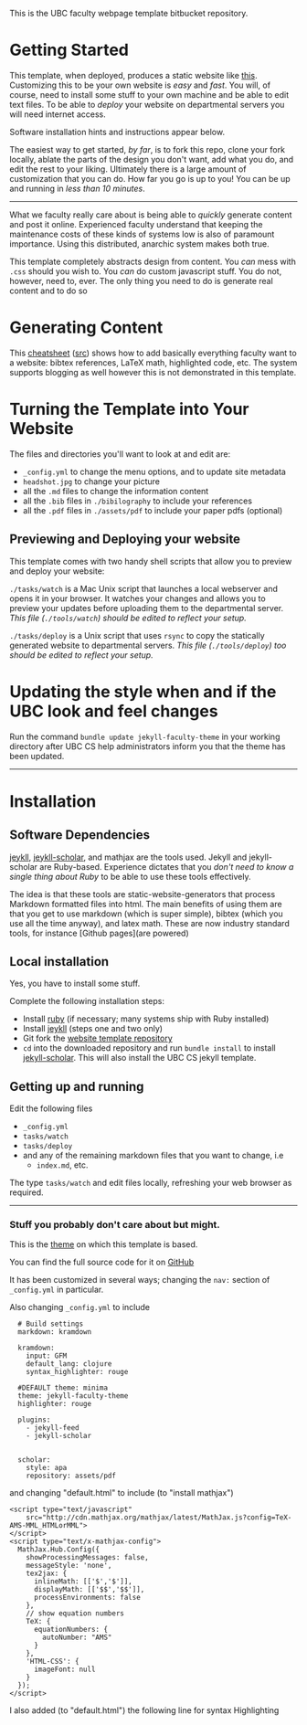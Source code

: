 This is the UBC faculty webpage template bitbucket repository.

# Getting Started

This template, when deployed, produces a static website like [this](https://www.cs.ubc.ca/~fwood/template).
Customizing this to be your own website is _easy_ and _fast_.   You will, of course, need to install
some stuff to your own machine and be able to edit text files. To be able to _deploy_ your
website on departmental servers you will need internet access.

Software installation hints and instructions appear below.

The easiest way to get started, _by far_, is to fork this repo, clone your fork locally,
ablate the parts of the design you don't want, add what you do, and edit the rest to your liking.  Ultimately
there is a large amount of customization that you can do.  How
far you go is up to you!  You can be up and running in _less than 10 minutes_.

------------------

What we faculty really care about is being able to _quickly_ generate content and
post it online.  Experienced faculty understand that keeping the maintenance costs
of these kinds of systems low is also of paramount importance.  Using this distributed, anarchic system makes both true.

This template
completely abstracts design from content.  You _can_ mess with ```.css``` should 
you wish to.  You _can_ do custom javascript stuff.  You do not, however, need to, ever.  The only thing you need to do is generate real content and to do so 

# Generating Content

This [cheatsheet](https://bitbucket.org/UBCCS/jekyll-faculty/src/master/cheatsheet.md) ([src](https://bitbucket.org/UBCCS/jekyll-faculty/raw/a34bf8770ad674c2a8096b71e81ba523324ea218/cheatsheet.md)) shows how to add
basically everything faculty want to a website: bibtex references, LaTeX math,
highlighted code, etc.  The system supports blogging as well however this is
not demonstrated in this template.

# Turning the Template into Your Website 

The files and directories you'll want to look at and edit are:

 - ```_config.yml``` to change the menu options, and to update site metadata
 - ```headshot.jpg``` to change your picture
 - all the ```.md``` files to change the information content
 - all the ```.bib``` files in ```./bibilography``` to include your references
 - all the ```.pdf``` files in ```./assets/pdf``` to include your paper pdfs (optional)


## Previewing and Deploying your website

This template comes with two handy shell scripts that allow you to preview
and deploy your website:

```./tasks/watch``` is a Mac Unix script that launches a local webserver
and opens it in your browser.  It watches your changes and allows you to
preview your updates before uploading them to the departmental server.  _This
file (```./tools/watch```) should be edited to reflect your setup._

```./tasks/deploy``` is a Unix script that uses ```rsync``` to copy the
statically generated website to departmental servers.  _This
file (```./tools/deploy```) too should be edited to reflect your setup._

# Updating the style when and if the UBC look and feel changes

Run the command ```bundle update jekyll-faculty-theme``` in your working 
directory after UBC CS help administrators inform you that the theme 
has been updated.

---------------

# Installation

## Software Dependencies

[jeykll](https://jekyllrb.com/),
[jeykll-scholar](https://github.com/inukshuk/jekyll-scholar),
and mathjax are the tools used.  Jekyll and
jekyll-scholar are Ruby-based.  Experience dictates that you _don't need to know
a single thing about Ruby_ to be able to use these tools effectively.

The idea is that these tools are static-website-generators that process Markdown
formatted files into html.  The main benefits of using them are that you get
to use markdown (which is super simple), bibtex (which you use all the time
anyway), and latex math.  These are now industry standard tools, for instance
[Github pages](are powered)

## Local installation

Yes, you have to install some stuff.

Complete the following installation steps:
 - Install [ruby](https://www.ruby-lang.org/en/downloads/) (if necessary; many systems ship with Ruby installed)
 - Install [jeykll](https://jekyllrb.com/docs/) (steps one and two only)
 - Git fork the [website template repository](https://bitbucket.org/UBCCS/jekyll-faculty)
 - ```cd``` into the downloaded repository and run ```bundle install``` to install [jekyll-scholar](https://github.com/inukshuk/jekyll-scholar).  This will also install the UBC CS jekyll template.

## Getting up and running

Edit the following files
  - ```_config.yml```
  - ```tasks/watch```
  - ```tasks/deploy```
  - and any of the remaining markdown files that you want to change, i.e
    - ```index.md```, etc.

The type ```tasks/watch``` and edit files locally, refreshing your web browser
as required.

-----------

### Stuff you probably don't care about but might.

This is the [theme](http://jekyllthemes.org/themes/researcher/) on which this
template is based.

You can find the full source code for it on [GitHub](https://github.com/bk2dcradle/researcher)

It has been customized in several ways; changing the ```nav:``` section of
```_config.yml``` in particular.


Also changing ```_config.yml``` to include

```
  # Build settings
  markdown: kramdown

  kramdown:
    input: GFM
    default_lang: clojure
    syntax_highlighter: rouge

  #DEFAULT theme: minima
  theme: jekyll-faculty-theme
  highlighter: rouge

  plugins:
    - jekyll-feed
    - jekyll-scholar


  scholar:
    style: apa
    repository: assets/pdf
```

and changing "default.html" to include (to "install mathjax")

```
<script type="text/javascript"
    src="http://cdn.mathjax.org/mathjax/latest/MathJax.js?config=TeX-AMS-MML_HTMLorMML">
</script>
<script type="text/x-mathjax-config">
  MathJax.Hub.Config({
    showProcessingMessages: false,
    messageStyle: 'none',
    tex2jax: {
      inlineMath: [['$','$']],
      displayMath: [['$$','$$']],
      processEnvironments: false
    },
    // show equation numbers
    TeX: {
      equationNumbers: {
        autoNumber: "AMS"
      }
    },
    'HTML-CSS': {
      imageFont: null
    }
  });
</script>
```

I also added (to "default.html") the following line for syntax Highlighting

```        <link rel="stylesheet" type="text/css" href="{{ '/css/github.css' | relative_url }}">
```
